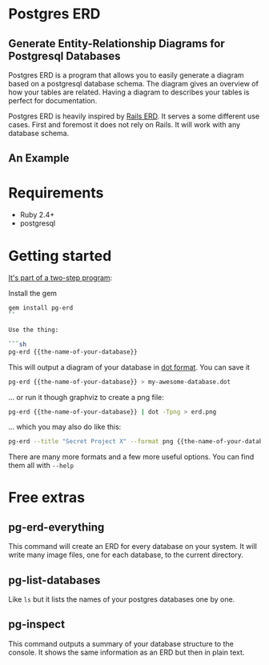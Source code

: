 # Postgres ERD

## Generate Entity-Relationship Diagrams for Postgresql Databases

Postgres ERD is a program that allows you to easily generate a diagram based on a postgresql database schema. The diagram gives an overview of how your tables are related. Having a diagram to describes your tables is perfect for documentation.

Postgres ERD is heavily inspired by [Rails ERD](https://voormedia.github.io/rails-erd/). It serves a some different use cases. First and foremost it does not rely on Rails. It will work with any database schema.

## An Example


# Requirements

- Ruby 2.4+
- postgresql

# Getting started

[It's part of a two-step program](https://www.youtube.com/watch?v=_c1NJQ0UP_Q):

Install the gem

```sh
gem install pg-erd
``

Use the thing:

```sh
pg-erd {{the-name-of-your-database}}
```

This will output a diagram of your database in [dot format](http://www.graphviz.org/). You can save it 

```sh
pg-erd {{the-name-of-your-database}} > my-awesome-database.dot
```

... or run it though graphviz to create a png file:

```sh
pg-erd {{the-name-of-your-database}} | dot -Tpng > erd.png
```

... which you may also do like this: 

```sh
pg-erd --title "Secret Project X" --format png {{the-name-of-your-database}} > erd.png
```

There are many more formats and a few more useful options. You can find them all with `--help`

# Free extras

## pg-erd-everything

This command will create an ERD for every database on your system. It will write many image files, one for each database, to the current directory.

## pg-list-databases

Like `ls` but it lists the names of your postgres databases one by one.

## pg-inspect

This command outputs a summary of your database structure to the console. It shows the same information as an ERD but then in plain text.

